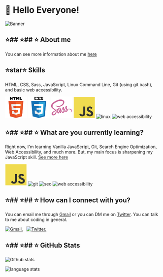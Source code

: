 # :wave: Hello Everyone!

![Banner](https://git.io/JrCSm)

## :star:## :star:## :star: About me
You can see more information about me [here](https://resume.tienlythanh.com)

## :star:star:star: Skills

HTML, CSS, Sass, JavaScript, Linux Command Line, Git (using git bash), and basic web accessibility.

<p align="left">
  <img src="https://raw.githubusercontent.com/devicons/devicon/master/icons/html5/html5-original-wordmark.svg" alt="html5" width="auto" height="70"/>
  <img src="https://raw.githubusercontent.com/devicons/devicon/master/icons/css3/css3-original-wordmark.svg" alt="css3" width="auto" height="70"/>
  <img src="https://raw.githubusercontent.com/devicons/devicon/master/icons/sass/sass-original.svg" alt="sass" width="auto" height="70"/>
  <img src="https://raw.githubusercontent.com/devicons/devicon/master/icons/javascript/javascript-original.svg" alt="javascript" width="auto" height="70"/>
  <img src="https://cdn.jsdelivr.net/gh/devicons/devicon/icons/linux/linux-original.svg" alt="linux" width="auto" height="70" />
  <img src="https://git.io/JrCQk" alt="web accessibility" width="auto" height="70"/>
</p>

## :star:## :star:## :star: What are you currently learning?

Right now, I'm learning Vanilla JavaScript, Git, Search Engine Optimization, Web Accessibility, and much more. But, my main focus is sharpening my JavaScript skill. [See more here](https://tienlythanh.com/)
<p align="left">
  <img src="https://raw.githubusercontent.com/devicons/devicon/master/icons/javascript/javascript-original.svg" alt="javascript" width="auto" height="70"/>
  <img src="https://www.vectorlogo.zone/logos/git-scm/git-scm-icon.svg" alt="git" width="auto" height="70"/>
  <img src="https://git.io/JrC5i" alt="seo" width="auto" height="70"/>
  <img src="https://git.io/JrCQk" alt="web accessibility" width="auto" height="70"/>
</p>

## :star:## :star:## :star: How can I connect with you?

You can email me through <a href="mailto: personal.tienly10@gmail.com">Gmail</a> or you can DM me on [Twitter](https://twitter.com/LyThanhTienCS). You can talk to me about coding in general.

<p align="left">
  <a href="mailto: personal.tienly10@gmail.com" target="_blank"><img src="https://git.io/JrCxc" alt="Gmail." width="auto" height="60px"></a> &nbsp;
  <a href="https://twitter.com/LyThanhTienCS" target="_blank"><img src="https://git.io/JrCAv" alt="Twitter." height="60px"></a> &nbsp;
</p>

## :star:## :star:## :star: GitHub Stats

![Github stats](https://github-readme-stats.vercel.app/api?username=LyThanhTien10&show_icons=true&locale=en)

![language stats](https://github-readme-stats.vercel.app/api/top-langs?username=LyThanhTien10&show_icons=true&locale=en&layout=compact)
